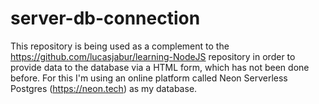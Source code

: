 # server-db-connection

This repository is being used as a complement to the https://github.com/lucasjabur/learning-NodeJS repository in order to provide data to the database via a HTML form, which has not been done before.
For this I'm using an online platform called Neon Serverless Postgres (https://neon.tech) as my database.
